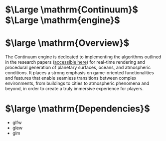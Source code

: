 # $\Large \mathrm{Continuum}$  $\Large \mathrm{engine}$
# $\large \mathrm{Overview}$
The Continuum engine is dedicated to implementing the algorithms outlined in the research papers ([accessible here](https://cescg.org/wp-content/uploads/2018/04/Michelic-Real-Time-Rendering-of-Procedurally-Generated-Planets-2.pdf)) for real-time rendering and procedural generation of planetary surfaces, oceans, and atmospheric conditions. It places a strong emphasis on game-oriented functionalities and features that enable seamless transitions between complex environments, from buildings to cities to atmospheric phenomena and beyond, in order to create a truly immersive experience for players.



# $\large \mathrm{Dependencies}$
- glfw
- glew
- glm
